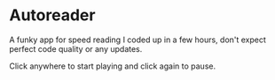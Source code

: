 # Autoreader

A funky app for speed reading I coded up in a few hours, don't expect perfect code quality or any updates.

Click anywhere to start playing and click again to pause.
